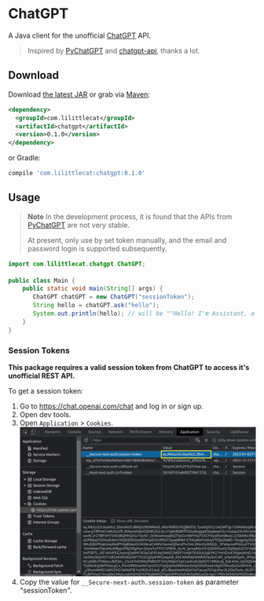 # ChatGPT

A Java client for the unofficial [ChatGPT](https://chat.openai.com/) API.

> Inspired by [PyChatGPT](https://github.com/rawandahmad698/PyChatGPT) and [chatgpt-api](https://github.com/transitive-bullshit/chatgpt-api), thanks a lot.


## Download

Download [the latest JAR](https://search.maven.org/remote_content?) or grab via [Maven](http://search.maven.org/):

```xml
<dependency>
  <groupId>com.lilittlecat</groupId>
  <artifactId>chatgpt</artifactId>
  <version>0.1.0</version>
</dependency>
```

or Gradle:

```groovy
compile 'com.lilittlecat:chatgpt:0.1.0'
```

## Usage

> **Note**
> In the development process, it is found that the APIs from [PyChatGPT](https://github.com/rawandahmad698/PyChatGPT) are not very stable.
>
> At present, only use by set token manually, and the email and password login is supported subsequently.


```java
import com.lilittlecat.chatgpt.ChatGPT;

public class Main {
    public static void main(String[] args) {
       ChatGPT chatGPT = new ChatGPT("sessionToken");
       String hello = chatGPT.ask("hello");
       System.out.println(hello); // will be ""Hello! I'm Assistant, a large language model trained by OpenAI. I'm here to help answer any questions you might have. What can I help you with today?""
    }
}
```

### Session Tokens

**This package requires a valid session token from ChatGPT to access it's unofficial REST API.**

To get a session token:

1. Go to https://chat.openai.com/chat and log in or sign up.
2. Open dev tools.
3. Open `Application` > `Cookies`.
   ![ChatGPT cookies](./media/session-token.png)
4. Copy the value for `__Secure-next-auth.session-token` as parameter "sessionToken".


